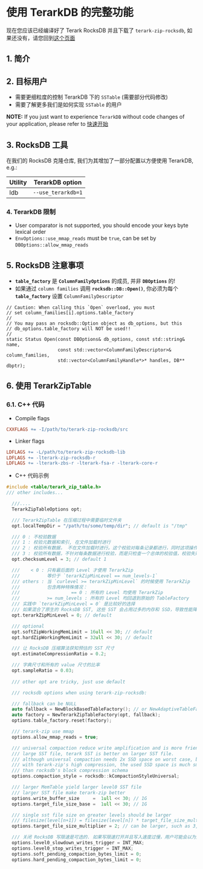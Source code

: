 # 使用 TerarkDB 的完整功能

现在您应该已经编译好了 Terark RocksDB 并且下载了 `terark-zip-rocksdb`, 如果还没有，请您回到[这个页面](首页.html)

## 1. 简介

## 2. 目标用户
- 需要更细粒度的控制 TerarkDB 下的 `SSTable` (需要部分代码修改)
- 需要了解更多我们是如何实现 `SSTable` 的用户

**NOTE:** If you just want to experience `TerarkDB` without code changes of your application, please refer to [快速开始](快速开始.html)

## 3. RocksDB 工具

在我们的 RocksDB 克隆仓库, 我们为其增加了一部分配置以方便使用 TerarkDB, e.g.:

|Utility|TerarkDB option|
|-------|--------------|
|ldb|`--use_terarkdb=1`|

### 4. TerarkDB 限制
- User comparator is not supported, you should encode your keys byte lexical order
- `EnvOptions::use_mmap_reads` must be `true`, can be set by `DBOptions::allow_mmap_reads`

## 5. RocksDB 注意事项
- **`table_factory`** 是 **`ColumnFamilyOptions`** 的成员, 并非 **`DBOptions`** 的!
- 如果通过 `column families` 调用 **`rocksdb::DB::Open()`**, 你必须为每个 **`table_factory`** 设置 `ColumnFamilyDescriptor`

```
// Caution: When calling this `Open` overload, you must 
// set column_families[i].options.table_factory
//
// You may pass an rocksdb::Option object as db_options, but this
// db_options.table_factory will NOT be used!!
//
static Status Open(const DBOptions& db_options, const std::string& name,
                   const std::vector<ColumnFamilyDescriptor>& column_families,
                   std::vector<ColumnFamilyHandle*>* handles, DB** dbptr);
```

## 6. 使用 TerarkZipTable

### 6.1. C++ 代码

- Compile flags
```makefile
CXXFLAGS += -I/path/to/terark-zip-rocksdb/src
```
- Linker flags
```makefile
LDFLAGS += -L/path/to/terark-zip-rocksdb-lib
LDFLAGS += -lterark-zip-rocksdb-r
LDFLAGS += -lterark-zbs-r -lterark-fsa-r -lterark-core-r
```

- C++ 代码示例

```C++
#include <table/terark_zip_table.h>
/// other includes...

  ///....
  TerarkZipTableOptions opt;

  /// TerarkZipTable 在压缩过程中需要临时文件夹
  opt.localTempDir = "/path/to/some/temp/dir"; // default is "/tmp"

  /// 0 : 不校验数据
  /// 1 : 校验元数据和索引, 在文件加载时进行
  /// 2 : 校验所有数据， 不在文件加载时进行。这个校验对每条记录都进行，同时这项操作会导致每条记录额外占用 4 字节
  /// 3 : 校验所有数据，不针对每条数据进行校验，而是只检查一个总体的校验值，校验失败会导致加载失败
  opt.checksumLevel = 3; // default 1

  ///    < 0 : 只有最后面的 Level 才使用 TerarkZip
  ///          等价于 `terarkZipMinLevel == num_levels-1`
  /// others : 当 `curlevel >= terarkZipMinLevel` 的时候使用 TerarkZip
  ///          包含两种特殊情况：
  ///                   == 0 : 所有的 Level 均使用 TerarkZip
  ///          >= num_levels : 所有的 Level 均回退到原始的 TableFactory
  /// 实践中 `terarkZipMinLevel = 0` 是比较好的选择
  /// 如果混合了原生的 RocksDB SST, 这些 SST 会占用过多的内存和 SSD，导致性能降低
  opt.terarkZipMinLevel = 0; // default

  /// optional
  opt.softZipWorkingMemLimit = 16ull << 30; // default
  opt.hardZipWorkingMemLimit = 32ull << 30; // default

  /// 让 RocksDB 压缩算法获知预估的 SST 尺寸
  opt.estimateCompressionRatio = 0.2;

  /// 字典尺寸和所有的 value 尺寸的比率
  opt.sampleRatio = 0.03;
 
  /// other opt are tricky, just use default

  /// rocksdb options when using terark-zip-rocksdb:

  /// fallback can be NULL
  auto fallback = NewBlockBasedTableFactory(); // or NewAdaptiveTableFactory();
  auto factory = NewTerarkZipTableFactory(opt, fallback);
  options.table_factory.reset(factory);

  /// terark-zip use mmap
  options.allow_mmap_reads = true;

  /// universal compaction reduce write amplification and is more friendly for
  /// large SST file, terark SST is better on larger SST file.
  /// although universal compaction needs 2x SSD space on worst case, but
  /// with terark-zip's high compression, the used SSD space is much smaller
  /// than rocksdb's block compression schema
  options.compaction_style = rocksdb::kCompactionStyleUniversal;

  /// larger MemTable yield larger level0 SST file
  /// larger SST file make terark-zip better
  options.write_buffer_size     =  1ull << 30; // 1G
  options.target_file_size_base =  1ull << 30; // 1G

  /// single sst file size on greater levels should be larger
  /// filesize(level[n+1]) = filesize(level[n]) * target_file_size_multiplier
  options.target_file_size_multiplier = 2; // can be larger, such as 3,5,10

  /// 关闭 RocksDB 写限速是可选的. 如果写限速打开并且写入速度过慢，用户可能会以为是 TerarkDB 导致的
  options.level0_slowdown_writes_trigger = INT_MAX;
  options.level0_stop_writes_trigger = INT_MAX;
  options.soft_pending_compaction_bytes_limit = 0;
  options.hard_pending_compaction_bytes_limit = 0;
```